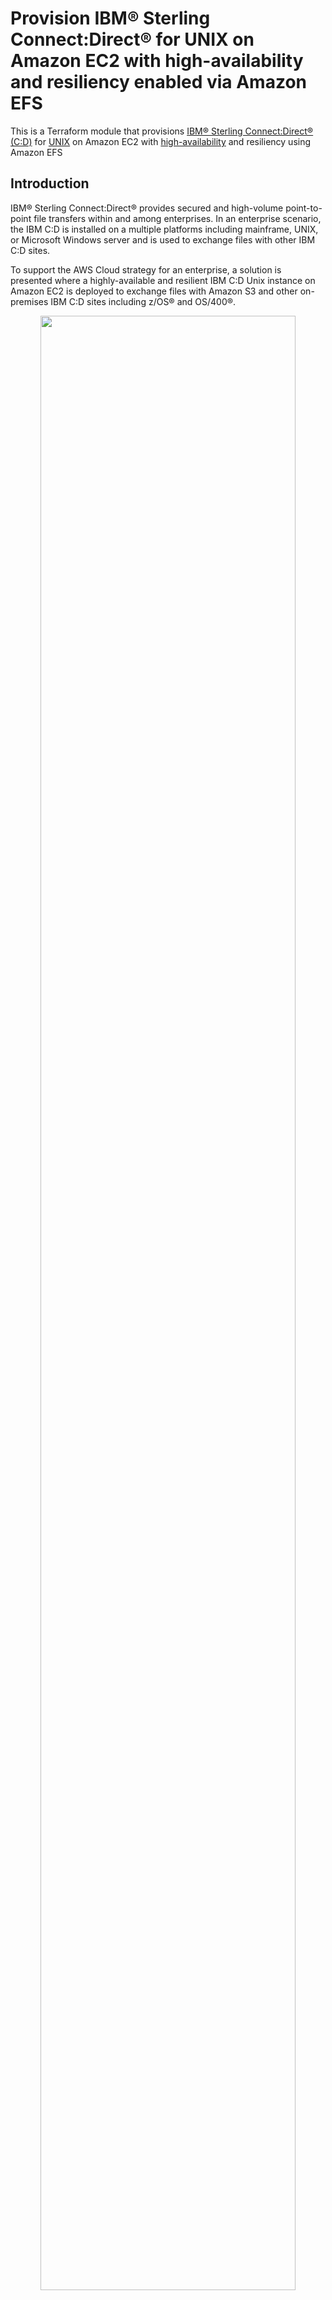 # Provision IBM® Sterling Connect:Direct® for UNIX on Amazon EC2 with high-availability and resiliency enabled via Amazon EFS

This is a Terraform module that provisions [IBM® Sterling Connect:Direct® (C:D)](https://www.ibm.com/products/connect-direct) for [UNIX](https://www.ibm.com/docs/en/connect-direct/6.2.0?topic=guide-connectdirect-unix-overview) on Amazon EC2 with [high-availability](https://www.ibm.com/docs/en/connect-direct/6.2.0?topic=unix-defining-high-availability-settings-in-configuration-files) and resiliency using Amazon EFS

## Introduction
IBM® Sterling Connect:Direct® provides secured and high-volume point-to-point file transfers within and among enterprises. In an enterprise scenario, the IBM C:D is installed on a multiple platforms including mainframe, UNIX, or Microsoft Windows server and is used to exchange files with other IBM C:D sites.

To support the AWS Cloud strategy for an enterprise, a solution is presented where a highly-available and resilient IBM C:D Unix instance on Amazon EC2 is deployed to exchange files with Amazon S3 and other on-premises IBM C:D sites including z/OS® and OS/400®.
<p align="center"><img src="images/aws-tf-cdu-big-picture.png" width="90%"/></p>

- High-availability is implemented via auto scaling group to maintain minimum 1 IBM C:D Unix instance in the configured availability zones.
- IBM C:D Unix instance is fronted by Network Load-Balancer (NLB) to route the traffic to the available instance.
- On-premises IBM C:D sites communicate via the domain name defined at the Route 53 that is resolved to the NLB.
- Resiliency of the server state is implemented via highly-available and encrypted Amazon EFS instance with mount points in each availability zone.
- Security Groups are used for access control to the C:D server and EFS mount points.

## Features

The terraform module has following features:

- Provision a [IBM C:D Unix](https://www.ibm.com/docs/en/connect-direct/6.2.0?topic=deployment-connectdirect-unix-silent-installation) node with high-availability and resiliency using [Amazon EFS](https://aws.amazon.com/efs/) in the existing VPC and subnets identified via tags.
  - Amazon EC2 [Auto Scaling Group](https://docs.aws.amazon.com/autoscaling/ec2/userguide/auto-scaling-groups.html) is created (`min=1,max=1,desired=1`) to maintain minimum 1 IBM C:D Unix instance.
  - Optionally, provision the IBM C:D Unix node using [Amazon EBS](https://aws.amazon.com/ebs/) without resiliency of state.
- Use a shared Amazon EFS instance (identified by `efs_id`), or provision a new [regional](https://docs.aws.amazon.com/efs/latest/ug/storage-classes.html) Amazon EFS instance with [lifecycle management](https://docs.aws.amazon.com/efs/latest/ug/lifecycle-management-efs.html), [EFS mount target(s)](https://docs.aws.amazon.com/efs/latest/ug/manage-fs-access.html), and [security group](https://docs.aws.amazon.com/efs/latest/ug/network-access.html) in the existing VPC and subnets identified via tags.
  - Optionally encrypt the created EFS file system using an existing [AWS KMS](https://aws.amazon.com/kms/) key or provision a new AWS KMS key for EFS encryption.
  - Adds necessary rules to the EFS security group, so that IBM C:D Unix instance can access it.
- Use an existing [instance profile](https://docs.aws.amazon.com/IAM/latest/UserGuide/id_roles_use_switch-role-ec2_instance-profiles.html) or provision a new instance profile with necessary access to Amazon S3 and Amazon CloudWatch.
- Install and configure the CloudWatch agent to forward the server logs to the Amazon CloudWatch logs.
- Optionally encrypt the attached Amazon EBS, [Amazon CloudWatch Logs](https://docs.aws.amazon.com/AmazonCloudWatch/latest/logs/WhatIsCloudWatchLogs.html), and [AWS System Manager Parameter Store](https://docs.aws.amazon.com/systems-manager/latest/userguide/systems-manager-parameter-store.html) using an existing AWS KMS key or provision a new AWS KMS key for the respective service.
- Optionally create a [Network Load Balancer](https://aws.amazon.com/elasticloadbalancing/network-load-balancer/) to front the network traffic and to provide consistent IP address to the client(s).
- Optionally creates a DNS record for the Network Load Balancer via providing the [Route 53 private hosted zone](https://docs.aws.amazon.com/Route53/latest/DeveloperGuide/hosted-zones-private.html) name.
- Support well-known tag based backup using AWS Backup.
- Customize the IBM C:D Unix node by providing your own
  - node name (`node_name`)
  - server `keycert` file.
  - `netmap.cfg` file (optional).
  - `userfile.cfg` file (optional).
  - installation folder structure (optional).
  - POSIX UID/GID for the `cdadmin` user (optional)
  - extra test or process files to be copied to the server.
  - Source CIDRs to allow access to the server.
  - [Amazon machine image (AMI)](https://docs.aws.amazon.com/AWSEC2/latest/UserGuide/AMIs.html) (optional)
  - [Amazon EC2 instance type](https://aws.amazon.com/ec2/instance-types/) (optional)
- Uniformly name and tag the provisioned resources.
- Additional module ([tls\pca](./modules/tls/pca)) is provided for generating IBM C:D Unix compatible server `keycert` file for development and testing purpose.

## Prerequisites

- The target AWS Account and AWS Region are identified.
- The AWS User/Role executing the Terraform scripts must have permissions to provision the target resources in the owner account.
- The [Terraform CLI](https://learn.hashicorp.com/tutorials/terraform/install-cli?in=terraform/aws-get-started) (`version = ">= 1.1.9"`) is installed.
- The [AWS CLI v2](https://awscli.amazonaws.com/v2/documentation/api/latest/reference/index.html) is installed.
- The [Python 3.9+](https://www.python.org/downloads/) is installed.
- AWS SDK for Python [boto3 1.24+](https://boto3.amazonaws.com/v1/documentation/api/latest/guide/quickstart.html#installation) is installed.
- The [openssl 1.1.1+](https://www.openssl.org/) is installed, if you are generating your own server certificate.
- Terraform backend provider and state locking providers are identified and bootstrapped.
  - A [bootstrap](./examples/bootstrap) module/example is provided that provisions an Amazon S3 bucket for Terraform state storage and Amazon DynamoDB table for Terraform state locking.
    - **The Amazon S3 bucket name must be globally unique.**
- The target VPC along with the target Subnets exist and are identified via tags.
  - A [vpc](./examples/vpc) example is provided that provisions VPC, Subnets and related resources with example tagging.
- Optionally, Route 53 Hosted zone exists and identified by name.
  - The [vpc](./examples/vpc) example also creates a private hosted zone.
- A unique project code name e.g., `cdu-x` is identified that will be used to uniformly name the key aliases.
- Uniform resource tagging scheme is identified.
  - *The examples use only two tags: `Env` and `Project`*
- An Amazon S3 bucket (`s3_bucket`), used for the IBM C:D Unix installer binary and configuration files exists and identified by name.
  - *The examples are using the same Amazon S3 bucket that is used for Terraform state.*
- IBM C:D Unix installation binary from the IBM distribution (e.g. IBM_CD_V6.2_UNIX_RedHat.Z.tar.Z) is obtained and uploaded to the `s3_bucket`.
    - Upload the installation binary to the `s3_bucket` at the prefix `/cdu`.
- IBM C:D Unix server `keycert` file is generated and uploaded to the `s3_bucket`.
  - Obtain the TLS server certificate from your enterprise certificate authority (CA) or create a private certificate authority (PCA) and server certificate.
    - *The server `keycert` file is created by concatenating the encrypted private key and the server certificate issued by the CA into a single keycert file.*
  - *A [tls](./examples/tls) example is provided that creates a PCA and server `keycert` files that are automatically uploaded to the `s3_bucket`. This can be used for testing purpose only.*
  - If you are generating the server `keycert` file from key/certificate obtained from the enterprise CA.
    - Upload it to the `s3_bucket` along with the CA Certificate and the Issuer Certificate at the prefix `/cdu/node-name`.
- The server private key encryption password is stored in the AWS System Manager Parameter Store.
  - The server `keycert` file has encrypted private key which is protected by a password. This password must be stored in the AWS System Manager Parameter Store with a fixed key "`secret_key_prefix`/cert_password"
- The server [Java KeyStore](https://en.wikipedia.org/wiki/Java_KeyStore) password is stored in the AWS System Manager Parameter Store.
  - The IBM C:D Unix installation process creates a Java KeyStore, which is protected by a password. This password must be stored in the AWS System Manager Parameter Store with a fixed key "`secret_key_prefix`/keystore_password"

## Usage

- Use the module via [GitHub source](https://www.terraform.io/language/modules/sources#github) or copy the module into your repository.
- Incorporate the module in your infrastructure/storage [CI](https://aws.amazon.com/devops/continuous-integration/)/[CD](https://aws.amazon.com/devops/continuous-delivery/) [pipeline](https://docs.aws.amazon.com/codepipeline/latest/userguide/concepts.html) as appropriate.
- This solution uses [external module aws-tf-kms](https://github.com/aws-samples/aws-tf-kms) to provision AWS KMS Key(s), if encryption is enabled and `cdu_encryption.*_kms_alias` is not provided.
- This solution uses [external module aws-tf-efs](https://github.com/aws-samples/aws-tf-efs) to provision Amazon EFS, if `cdu_efs_specs.efs_id` is not provided.
- The following code block is a simple example of using this module with default values.
  ```terraform
  module "cdu" {
    source = "./modules/aws/cdu"

    region = "us-east-1"

    project  = "cdu-x"
    env_name = "dev"

    tags = {
      Env     = "DEV"
      Project = "cdu-x"
    }

    vpc_tags = {
      "ibm/sterling/cdu" = "1"
      "Env"              = "DEV"
    }

    subnet_tags = {
      "ibm/sterling/cdu" = "1"
      "Env"              = "DEV"
    }

    r53_zone_name = "cdu.samples.aws"

    kms_admin_roles = ["Admin"]

    cdu_params = {
      node_name      = "USLDCDUEX1"
      s3_bucket      = "cdu-x-bucket"
      server_keycert = "usldcduex1.cdu-keycert.txt"
    }
  }
  ```


## Scenarios
This solution primarily supports the following scenarios though many other scenarios are possible.
### Scenario 1: Provision IBM® Sterling Connect:Direct® Unix solution - Owned Amazon EFS
In this scenario the lifecycle of IBM C:D Unix node and related resources such as Amazon EFS and mount target(s) are owned by the IBM C:D Unix team. This is applicable when an independent IBM C:D Unix instance is needed and storage is not shared with any other components.

**Prerequisites**
- The target VPC along with the target Subnets exist and identified via tags.
- Optionally, Route 53 Hosted zone exists and identified by name.
<p align="center"><img src="images/aws-tf-cdu-Scenario-2p.png" width="70%"/></p>

- EFS file system does not exist.
- EFS access point does not exist.
- EFS mount targets do not exist in the target VPC Subnets.
- EFS Security Group does not exist.
- An Amazon S3 bucket (`s3_bucket`), used for the IBM C:D Unix installer binary and configuration files exists and identified by name.
- IBM C:D Unix installation binary from the IBM distribution (e.g. IBM_CD_V6.2_UNIX_RedHat.Z.tar.Z) is obtained and uploaded to the `s3_bucket`.
- IBM C:D Unix server `keycert` file is obtained and uploaded to the `s3_bucket`.
- The server private key encryption password is stored in the AWS System Manager Parameter Store.
- The server [Java KeyStore](https://en.wikipedia.org/wiki/Java_KeyStore) password is stored in the AWS System Manager Parameter Store.

**Outcome**
<p align="center"><img src="images/aws-tf-cdu-Scenario-2o.png" width="80%"/></p>

- EFS file system is created.
- EFS Security Group is created with default rules.
- EFS mount targets are created in the target VPC Subnets.
- Standardized EFS resource policy is created.
- No EFS access points are created.
- Encrypted CloudWatch log group is created for CDU node logs.
- IAM role and instance profile for CDU instance is created.
- Security Group for network access control to CDU instance is created.
- CDU instance is provisioned with state managed on EFS.
- Test files and scripts are copied to the CDU instance.
- Auto scaling group is created to manage minimum availability of CDU instance.
- NLB instances is provisioned fronting the CDU instance.
- Route 53 alias record is created pointing to NLB.

### Scenario 2: Provision IBM® Sterling Connect:Direct® Unix solution - Shared Amazon EFS
In this scenario the lifecycle of a shared Amazon EFS and mount target(s) is owned by a centralized team, while the lifecycle of IBM C:D Unix node and related resources is owned by the IBM C:D Unix team. This is applicable when an IBM C:D Unix instance may share the storage with other components. For example:
- AWS Transfer family SFTP server is created that may use this shared EFS as storage backend.
- Amazon EC2 instances may mount this EFS to exchange files with SFTP server or IBM C:D Unix node.

**Prerequisites**
- The target VPC along with the target Subnets exist and identified via tags.
- Optionally, Route 53 Hosted zone exists and identified by name.
<p align="center"><img src="images/aws-tf-cdu-Scenario-1p.png" width="70%"/></p>

- EFS file system exist.
- EFS mount targets exist in the target VPC Subnets.
- EFS Security Group exist and identified via tags.
- An Amazon S3 bucket (`s3_bucket`), used for the IBM C:D Unix installer binary and configuration files exists and identified by name.
- IBM C:D Unix installation binary from the IBM distribution (e.g. IBM_CD_V6.2_UNIX_RedHat.Z.tar.Z) is obtained and uploaded to the `s3_bucket`.
- IBM C:D Unix server `keycert` file is obtained and uploaded to the `s3_bucket`.
- The server private key encryption password is stored in the AWS System Manager Parameter Store.
- The server [Java KeyStore](https://en.wikipedia.org/wiki/Java_KeyStore) password is stored in the AWS System Manager Parameter Store.

**Outcome**
<p align="center"><img src="images/aws-tf-cdu-Scenario-1o.png" width="80%"/></p>

- Encrypted CloudWatch log group is created for CDU node logs.
- IAM role and instance profile for CDU instance is created.
- Security Group for network access control to CDU instance is created.
- CDU instance is provisioned with state managed on EFS.
- Test files and scripts are copied to the CDU instance.
- Auto scaling group is created to manage minimum availability of CDU instance.
- NLB instances is provisioned fronting the CDU instance.
- Route 53 alias record is created pointing to NLB.

## Future Enhancements
- Support for IBM Sterling Connect:Direct Web Services can be added.

## Security

See [CONTRIBUTING](CONTRIBUTING.md#security-issue-notifications) for more information.

## License

This library is licensed under the MIT-0 License. See the [LICENSE](LICENSE) file.
